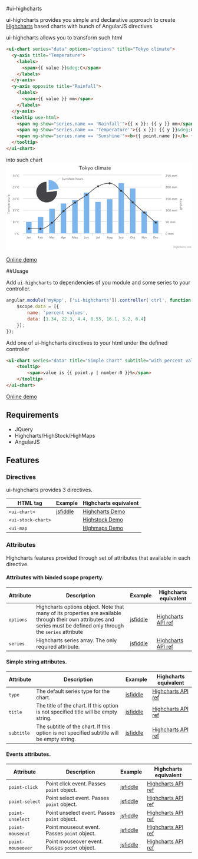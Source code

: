 #ui-highcharts

ui-highcharts provides you simple and declarative approach to create [Highcharts](http://www.highcharts.com/) based charts with bunch of AngularJS directives.

ui-highcharts allows you to transform such html
```html
<ui-chart series="data" options="options" title="Tokyo climate">
  <y-axis title="Temperature">
    <labels>
      <span>{{ value }}&deg;C</span>
    </labels>
  </y-axis>
  <y-axis opposite title="Rainfall">
    <labels>
      <span>{{ value }} mm</span>
    </labels>
  </y-axis>
  <tooltip use-html>
    <span ng-show="series.name == 'Rainfall'">{{ x }}: {{ y }} mm</span>
    <span ng-show="series.name == 'Temperature'">{{ x }}: {{ y }}&deg;C</span>
    <span ng-show="series.name == 'Sunshine'"><b>{{ point.name }}</b> {{ y }}</span>
  </tooltip>
</ui-chart>
```
into such chart 
![alt tag](https://raw.githubusercontent.com/gevgeny/ui-highcharts/master/samples/demo/demo.png)

[Online demo](http://jsfiddle.net/gh/get/library/pure/gevgeny/ui-highcharts/tree/master/samples/demo)

##Usage

Add `ui-highcharts` to dependencies of you module and some series to your controller.

```javascript
angular.module('myApp', ['ui-highcharts']).controller('ctrl', function ($scope) {
    $scope.data = [{
        name: 'percent values',
        data: [1.34, 22.3, 4.4, 8.55, 16.1, 3.2, 6.4]
    }];
});
```

Add one of ui-highcharts directives to your html under the defined controller

```html
<ui-chart series="data" title="Simple Chart" subtitle="with percent values">
    <tooltip>
        <span>value is {{ point.y | number:0 }}%</span>
    </tooltip>
</ui-chart>
```

[Online demo](http://jsfiddle.net/gh/get/library/pure/gevgeny/ui-highcharts/tree/master/samples/get-started)

## Requirements

- JQuery
- Highcharts/HighStock/HighMaps
- AngularJS

## Features

### Directives
ui-highcharts provides 3 directives.

| HTML tag      | Example | Highcharts equivalent |
| ------------- |---------| ----------------------|
| `<ui-chart>`  | [jsfiddle](http://jsfiddle.net/gh/get/library/pure/gevgeny/ui-highcharts/tree/master/samples/simple-chart) | [Highcharts Demo](http://www.highcharts.com/demo) |
| `<ui-stock-chart>` | | [Highstock Demo](http://www.highcharts.com/stock/demo) |
| `<ui-map` |  | [Highmaps Demo](http://www.highcharts.com/maps/demo) |

### Attributes
Highcharts features provided through set of attributes that available in each directive.

#### Attributes with binded scope property. 

| Attribute             | Description | Example | Highcharts equivalent |
| ----------------------|-------------|---------|-----------------------|
| `options`             | Highcharts options object.  Note that many of its properties are available through their own attributes and series must be defined only through the `series` attribute           | [jsfiddle](http://jsfiddle.net/gh/get/library/pure/gevgeny/ui-highcharts/tree/master/samples/legend-events)    | [Highcharts API ref](http://api.highcharts.com/highcharts) |
| `series`              | Highcharts series array. The only required attribute. | [jsfiddle](http://jsfiddle.net/gh/get/library/pure/gevgeny/ui-highcharts/tree/master/samples/get-started)    | [Highcharts API ref](http://api.highcharts.com/highcharts#series) |

#### Simple string attributes. 

| Attribute             | Description | Example | Highcharts equivalent |
| ----------------------|-------------|---------|-----------------------|
| `type`                | The default series type for the chart. | [jsfiddle](http://jsfiddle.net/gh/get/library/pure/gevgeny/ui-highcharts/tree/master/samples/bar-chart)    | [Highcharts API ref](http://api.highcharts.com/highcharts#chart.type) |
| `title`               | The title of the chart. If this option is not specified title will be empty string. | [jsfiddle](http://jsfiddle.net/gh/get/library/pure/gevgeny/ui-highcharts/tree/master/samples/simple-chart)    | [Highcharts API ref](http://api.highcharts.com/highcharts#title.text) |
| `subtitle`            | The subtitle of the chart. If this option is not specified subtitle will be empty string. | [jsfiddle](http://jsfiddle.net/gh/get/library/pure/gevgeny/ui-highcharts/tree/master/samples/simple-chart)                | [Highcharts API ref](http://api.highcharts.com/highcharts#subtitle.text) |

#### Events attributes. 

| Attribute             | Description | Example | Highcharts equivalent |
| ----------------------|-------------|---------|-----------------------|
| `point-click`         | Point click event. Passes `point` object. | [jsfiddle](http://jsfiddle.net/gh/get/library/pure/gevgeny/ui-highcharts/tree/master/samples/point-events) | [Highcharts API ref](http://api.highcharts.com/highcharts#plotOptions.series.point.events.click) |
| `point-select`        | Point select event. Passes `point` object. | [jsfiddle](http://jsfiddle.net/gh/get/library/pure/gevgeny/ui-highcharts/tree/master/samples/point-events) | [Highcharts API ref](http://api.highcharts.com/highcharts#plotOptions.series.point.events.select) |
| `point-unselect`      | Point unselect event. Passes `point` object. | [jsfiddle](http://jsfiddle.net/gh/get/library/pure/gevgeny/ui-highcharts/tree/master/samples/point-events) | [Highcharts API ref](http://api.highcharts.com/highcharts#plotOptions.series.point.events.unselect) |
| `point-mouseout`      | Point mouseout event. Passes `point` object. | [jsfiddle](http://jsfiddle.net/gh/get/library/pure/gevgeny/ui-highcharts/tree/master/samples/point-events) | [Highcharts API ref](http://api.highcharts.com/highcharts#plotOptions.series.point.events.mouseOut) |
| `point-mouseover`     | Point mouseover event. Passes `point` object. | [jsfiddle](http://jsfiddle.net/gh/get/library/pure/gevgeny/ui-highcharts/tree/master/samples/point-events) | [Highcharts API ref](http://api.highcharts.com/highcharts#plotOptions.series.point.events.mouseOver) |






    


